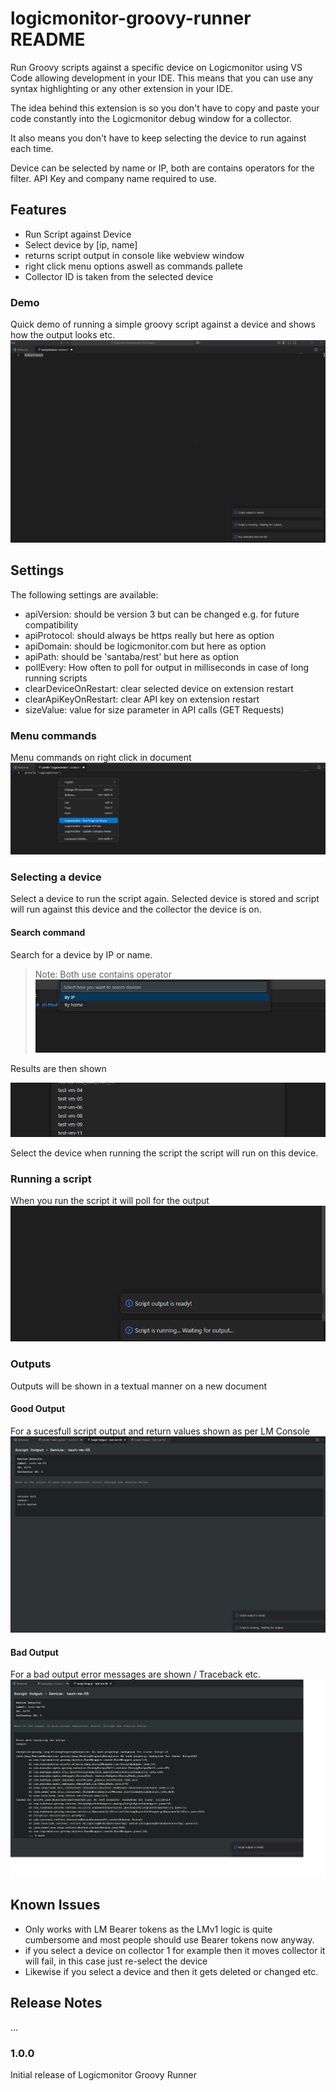 # logicmonitor-groovy-runner README

Run Groovy scripts against a specific device on Logicmonitor using VS Code allowing development in your IDE.
This means that you can use any syntax highlighting or any other extension in your IDE.

The idea behind this extension is so you don't have to copy and paste your code constantly into the Logicmonitor debug window for a collector.

It also means you don't have to keep selecting the device to run against each time.

Device can be selected by name or IP, both are contains operators for the filter.
API Key and company name required to use.

## Features

- Run Script against Device
- Select device by [ip, name]
- returns script output in console like webview window
- right click menu options aswell as commands pallete
- Collector ID is taken from the selected device

### Demo
Quick demo of running a simple groovy script against a device and shows how the output looks etc.
![Demo](./images/demo.gif)

## Settings
The following settings are available:

- apiVersion: should be version 3 but can be changed e.g. for future compatibility
- apiProtocol: should always be https really but here as option
- apiDomain: should be logicmonitor.com but here as option
- apiPath: should be 'santaba/rest' but here as option
- pollEvery: How often to poll for output in milliseconds in case of long running scripts
- clearDeviceOnRestart: clear selected device on extension restart
- clearApiKeyOnRestart: clear API key on extension restart
- sizeValue: value for size parameter in API calls (GET Requests)


### Menu commands
Menu commands on right click in document
![Menu Commands](./images/menu-commands.png)

### Selecting a device
Select a device to run the script again.
Selected device is stored and script will run against this device and the collector the device is on.

#### Search command
Search for a device by IP or name.
> Note: Both use contains operator
![Filter Device](./images/device-select-options.png)

Results are then shown 

![Device Results](./images/device-select-results.png)

Select the device when running the script the script will run on this device.

### Running a script
When you run the script it will poll for the output
![Running Script](./images/run-script.png)

### Outputs
Outputs will be shown in a textual manner on a new document

#### Good Output
For a sucesfull script output and return values shown as per LM Console
![Good Output](./images/output-good.png)

#### Bad Output
For a bad output error messages are shown / Traceback etc.
![Bad Output](./images/output-bad.png)

## Known Issues

- Only works with LM Bearer tokens as the LMv1 logic is quite cumbersome and most people should use Bearer tokens now anyway.
- if you select a device on collector 1 for example then it moves collector it will fail, in this case just re-select the device
- Likewise if you select a device and then it gets deleted or changed etc.

## Release Notes

...

### 1.0.0

Initial release of Logicmonitor Groovy Runner

